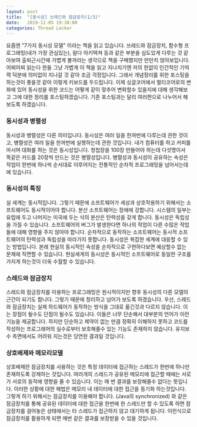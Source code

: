 ```yaml
---
layout: post
title:  "[동시성] 쓰레드와 잠금장치(1/3)"
date:   2019-12-05 19:38:00
categories: Thread Locker
---
```


요즘엔 "7가지 동시성 모델" 이라는 책을 읽고 있습니다. 쓰레드와 잠금장치, 함수형 프로그래밍(내가 가장 관심있는), 람다 아키텍쳐 등과 같은 부분을 심도있게 다루는 것 같아보여 출퇴근시간에 가볍게 볼까라는 생각으로 책을 구매했지만 만만치 않아보입니다. 어찌어찌 읽는다 한들 그냥 가볍게 이 책을 읽고 지나치기엔 저의 한없이 인간적인 기억력 덕분에 의미없이 지나갈 것 같아 조금 걱정입니다. 그래서 개념정리를 위한 포스팅을 하는것이 좋을것 같아 이렇게 키보드를 두드립니다. 이제 싱글코어에서 멀티코어로의 변화에 있어 동시성을 위한 코드는 어떻게 같이 맞추어 변화할수 있을지에 대해 생각해보고 그에 대한 정리를 포스팅하겠습니다. 기존 포스팅과는 달리 여러편으로 나누어서 해보도록 하겠습니다.

### 동시성과 병렬성
동시성과 병렬성은 다른 의미입니다. 동시성은 여러 일을 한꺼번에 다루는데 관한 것이고, 병렬성은 여러 일을 한꺼번에 실행하는데 관한 것입니다. 내가 컴퓨터를 하고 커피를 마시며 대화를 하는 것은 동시성입니다. 청첩장을 100장 만들어야 하는데 다섯명이서 똑같은 카드를 20장씩 만드는 것은 병렬성입니다. 병렬성과 동시성이 공유하는 속성은 작업이 한번에 하나씩 순서대로 이루어지는 전통적인 순차적 프로그래밍을 넘어서는데에 있습니다. 

### 동시성의 특징
실 세계는 동시적입니다. 그렇기 때문에 소프트웨어가 세상과 상호작용하기 위해서는 소프트웨어도 동시적이어야 합니다. 분산 소프트웨어는 장애에 강합니다. 시스템의 일부는 유럽에 두고 나머지는 미국에 두는 식의 분산은 탄력성을 갖게 합니다. 동시성은 독립성을 가질 수 있습니다. 소프트웨어의 버그가 발생한다면 하나의 작업이 다른 수많은 작업들에 대해 영향을 주지 않아야 합니다. 순차적으로 동작하는 소프트웨어는 동시적 소프트웨어의 탄력성과 독립성을 따라가지 못합니다. 동시성은 복잡한 세계에 대응할 수 있는 방법입니다. 본래 현실의 동시적인 속성을 순차적으로 구현하다보면 예상할수 없는 문제에 직면할 수 있습니다. 현실세게의 동시성은 동시적인 소프트웨어로 동일한 구조를 가지게 하는것이 더욱 수월할 수 있습니다.

### 스레드와 잠금장치
스레드와 잠금장치를 이용하는 프로그래밍은 원시적이지만 향후 동시성의 다른 모델의 근간이 되기도 합니다. 그렇기 때문에 정리하고 넘어가 보도록 하겠습니다. 우선, 스레드와 잠금장치는 실제 하드웨어가 동작하는 방식을 그대로 옮긴것과 다르지 않습니다. 이는 장점이 될수도 단점이 될수도 있습니다. 이들은 너무 단순해서 대부분의 언어가 이런 기능을 제공합니다. 하지만 단순하고 제약이 없는 만큼 정확히 이해하지 못하고 코드를 작성하는 프로그래머의 실수로부터 보호해줄수 있는 기능도 존재하지 않습니다. 유지보수 측면에서도 어려워 지는것은 당연한 결과일 것입니다.

### 상호배제와 메모리모델
상호배제란 잠금장치를 사용하는 것은 특정 데이터에 접근하는 스레드가 한번에 하나만 존재하도록 강제하는 것입니다. 여러개의 스레드가 공유된 메모리에 접근할 때에는 서로가 서로의 동작에 영향을 줄 수 있습니다. 이는 매 번 결과를 보장해줄수 없다는 뜻입니다. 이러한 상황에 대한 해법은 메모리 내 데이터에 대한 접근을 동기화 하는것입니다. 그렇게 하기 위해서는 잠금장치를 이용해야 합니다. (Java의 synchronized) 와 같은 잠금장치를 통해 공유된 데이터에 대한 접근을 한번에 한 스레드만 할 수 있도록 하면 잠금장치를 걸어놓은 상태에서는 타 스레드가 접근하지 않고 대기하게 됩니다. 이런식으로 잠금장치를 활용하게 되면 매번 같은 결과를 보장받을 수 있을 것입니다.



